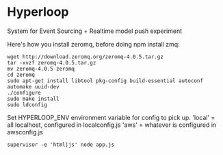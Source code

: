 Hyperloop
=========
System for Event Sourcing + Realtime model push experiment


Here's how you install zeromq, before doing npm install zmq:
```
wget http://download.zeromq.org/zeromq-4.0.5.tar.gz
tar -xvzf zeromq-4.0.5.tar.gz
mv zeromq-4.0.5 zeromq
cd zeromq
sudo apt-get install libtool pkg-config build-essential autoconf automake uuid-dev
./configure
sudo make install
sudo ldconfig
```

Set HYPERLOOP_ENV environment variable for config to pick up.
	'local' = all localhost, configured in localconfig.js
	'aws' = whatever is configured in awsconfig.js
	
```supervisor -e 'html|js' node app.js```
